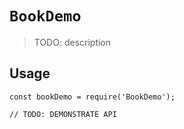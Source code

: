# `BookDemo`

> TODO: description

## Usage

```
const bookDemo = require('BookDemo');

// TODO: DEMONSTRATE API
```
